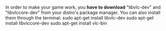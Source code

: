 In order to make your game work, you **have to download** "libvlc-dev" and "libvlccore-dev" from your distro's package manager.
You can also install them through the terminal:
sudo apt-get install libvlc-dev
sudo apt-get install libvlccore-dev
sudo apt-get install vlc-bin
